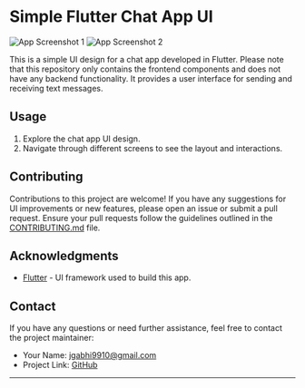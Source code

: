 # Simple Flutter Chat App UI

![App Screenshot 1](./assets/image/ss1(1))
![App Screenshot 2](./assets/image/ss1(2))


This is a simple UI design for a chat app developed in Flutter. Please note that this repository only contains the frontend components and does not have any backend functionality. It provides a user interface for sending and receiving text messages.


## Usage

1. Explore the chat app UI design.
2. Navigate through different screens to see the layout and interactions.

## Contributing

Contributions to this project are welcome! If you have any suggestions for UI improvements or new features, please open an issue or submit a pull request. Ensure your pull requests follow the guidelines outlined in the [CONTRIBUTING.md](CONTRIBUTING.md) file.


## Acknowledgments

- [Flutter](https://flutter.dev/) - UI framework used to build this app.

## Contact

If you have any questions or need further assistance, feel free to contact the project maintainer:

- Your Name: jgabhi9910@gmail.com
- Project Link: [GitHub](https://github.com/your-username/simple-chat-app-ui-flutter)

---

